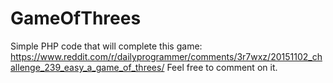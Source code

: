 # GameOfThrees
Simple PHP code that will complete this game:  https://www.reddit.com/r/dailyprogrammer/comments/3r7wxz/20151102_challenge_239_easy_a_game_of_threes/
Feel free to comment on it.
